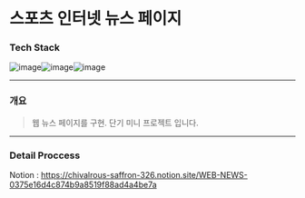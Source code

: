 # 스포츠 인터넷 뉴스 페이지

### Tech Stack
![image](https://user-images.githubusercontent.com/90320005/209314902-4ce1d5d2-6240-475f-a4fd-bd059a58e5f0.png)![image](https://user-images.githubusercontent.com/90320005/209314932-58675f72-01da-4c76-9f40-a1385aa2016e.png)![image](https://user-images.githubusercontent.com/90320005/209314936-2c9edcdf-de01-4cea-a7a4-eb54dc668113.png)
- - -

### 개요

> 웹 뉴스 페이지를 구현. 단기 미니 프로젝트 입니다.

- - -

### Detail Proccess
Notion : https://chivalrous-saffron-326.notion.site/WEB-NEWS-0375e16d4c874b9a8519f88ad4a4be7a
